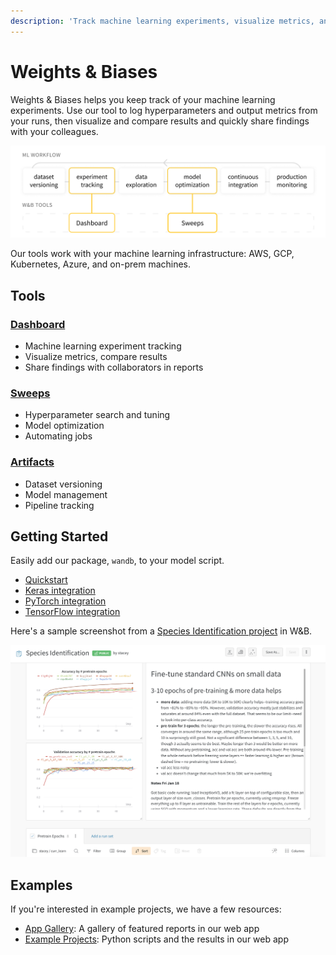```yaml
---
description: 'Track machine learning experiments, visualize metrics, and share results'
---
```


# Weights & Biases

Weights & Biases helps you keep track of your machine learning experiments. Use our tool to log hyperparameters and output metrics from your runs, then visualize and compare results and quickly share findings with your colleagues.

![](.gitbook/assets/ml-workflow-diagram-10.png)

Our tools work with your machine learning infrastructure: AWS, GCP, Kubernetes, Azure, and on-prem machines.

## Tools

### [Dashboard](app/)

* Machine learning experiment tracking
* Visualize metrics, compare results
* Share findings with collaborators in reports

### [Sweeps](sweeps/)

* Hyperparameter search and tuning
* Model optimization
* Automating jobs

### [Artifacts](artifacts/)

* Dataset versioning
* Model management
* Pipeline tracking

## Getting Started

Easily add our package, `wandb`, to your model script.

* [Quickstart](quickstart.md)
* [Keras integration](library/frameworks/keras.md)
* [PyTorch integration](library/frameworks/pytorch/)
* [TensorFlow integration](library/frameworks/tensorflow.md)

Here's a sample screenshot from a [Species Identification project](https://app.wandb.ai/stacey/curr_learn/reports?view=stacey%2FSpecies%20Identification) in W&B.

![](.gitbook/assets/image%20%2873%29.png)

## Examples

If you're interested in example projects, we have a few resources:

* [App Gallery](https://app.wandb.ai/gallery): A gallery of featured reports in our web app
* [Example Projects](library/example-projects/): Python scripts and the results in our web app

